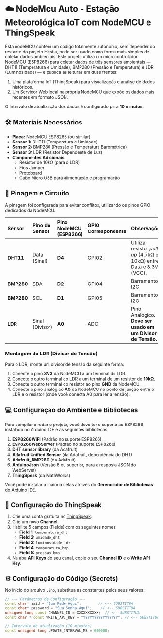 # ☁️ NodeMcu Auto - Estação Meteorológica IoT com NodeMCU e ThingSpeak

Esta nodeMCU contém um código totalmente autonomo, sem depender do restante do projeto Hestia, pode ser usado como forma mais simples de coletar dados ambientais. Este projeto utiliza um microcontrolador NodeMCU (ESP8266) para coletar dados de três sensores ambientais — DHT11 (Temperatura e Umidade), BMP280 (Pressão e Temperatura) e LDR (Luminosidade) — e publica as leituras em duas frentes:
1. Uma plataforma IoT (ThingSpeak) para visualização e análise de dados históricos.
2. Um Servidor Web local na própria NodeMCU que expõe os dados mais recentes em formato JSON.

O intervalo de atualização dos dados é configurado para **10 minutos**.

## 🛠️ Materiais Necessários

* **Placa:** NodeMCU ESP8266 (ou similar)
* **Sensor 1:** DHT11 (Temperatura e Umidade)
* **Sensor 2:** BMP280 (Pressão e Temperatura Barométrica)
* **Sensor 3:** LDR (Resistor Dependente de Luz)
* **Componentes Adicionais:**
    * Resistor de 10kΩ (para o LDR)
    * Fios Jumper
    * Protoboard
    * Cabo Micro USB para alimentação e programação

## 📌 Pinagem e Circuito

A pinagem foi configurada para evitar conflitos, utilizando os pinos GPIO dedicados da NodeMCU.

| Sensor | Pino do Sensor | Pino NodeMCU (ESP8266) | GPIO Correspondente | Observações |
| :--- | :--- | :--- | :--- | :--- |
| **DHT11** | Data (Sinal) | **D4** | GPIO2 | Utiliza resistor *pull-up* (4.7kΩ ou 10kΩ) entre Data e 3.3V (VCC). |
| **BMP280** | SDA | **D2** | GPIO4 | Barramento I2C |
| **BMP280** | SCL | **D1** | GPIO5 | Barramento I2C |
| **LDR** | Sinal (Divisor) | **A0** | ADC | Pino Analógico. **Deve ser usado em um Divisor de Tensão.** |

### Montagem do LDR (Divisor de Tensão)

Para o LDR, monte um divisor de tensão da seguinte forma:
1.  Conecte o pino **3V3** da NodeMCU a um terminal do LDR.
2.  Conecte o outro terminal do LDR a um terminal de um resistor de **10kΩ**.
3.  Conecte o outro terminal do resistor ao pino **GND** da NodeMCU.
4.  Conecte o pino analógico **A0** da NodeMCU no ponto de junção entre o LDR e o resistor (onde você conecta A0 para ler a tensão).

## 💻 Configuração do Ambiente e Bibliotecas

Para compilar e rodar o projeto, você deve ter o suporte ao ESP8266 instalado no Arduino IDE e as seguintes bibliotecas:

1.  **ESP8266WiFi** (Padrão no suporte ESP8266)
2.  **ESP8266WebServer** (Padrão no suporte ESP8266)
3.  **DHT sensor library** (da Adafruit)
4.  **Adafruit Unified Sensor** (da Adafruit, dependência do DHT)
5.  **Adafruit_BMP280** (da Adafruit)
6.  **ArduinoJson** (Versão 6 ou superior, para a resposta JSON do WebServer)
7.  **ThingSpeak** (da MathWorks)

Você pode instalar a maioria delas através do **Gerenciador de Bibliotecas** do Arduino IDE.

## 🔑 Configuração do ThingSpeak

1.  Crie uma conta gratuita no [ThingSpeak](https://thingspeak.com/).
2.  Crie um novo **Channel**.
3.  Habilite 5 campos (Fields) com os seguintes nomes:
    * **Field 1:** `temperatura_dht`
    * **Field 2:** `umidade_dht`
    * **Field 3:** `luminosidade_ldr`
    * **Field 4:** `temperatura_bmp`
    * **Field 5:** `pressao_bmp`
4.  Na aba **API Keys** do seu canal, copie o seu **Channel ID** e o **Write API Key**.

## ⚙️ Configuração do Código (Secrets)

No início do arquivo `.ino`, substitua as constantes pelos seus valores:

```cpp
// --- Parâmetros de Configuração ---
const char* ssid = "Sua Rede Aqui";        // <-- SUBSTITUA
const char* password = "Sua Senha Aqui";    // <-- SUBSTITUA
unsigned long const CHANNEL_ID = XXXXXXXXXX;  // <-- SUBSTITUA
const char * const WRITE_API_KEY = "YYYYYYYYYYYYYYYY"; // <-- SUBSTITUA

// Intervalo de atualização (10 minutos)
const unsigned long UPDATE_INTERVAL_MS = 600000;